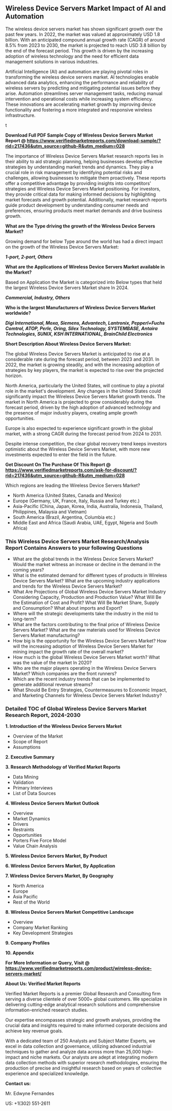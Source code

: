 <h2>Wireless Device Servers Market Impact of AI and Automation</h2><p>The wireless device servers market has shown significant growth over the past few years. In 2022, the market was valued at approximately USD 1.8 billion. With an anticipated compound annual growth rate (CAGR) of around 8.5% from 2023 to 2030, the market is projected to reach USD 3.8 billion by the end of the forecast period. This growth is driven by the increasing adoption of wireless technology and the need for efficient data management solutions in various industries.</p><p>Artificial Intelligence (AI) and automation are playing pivotal roles in transforming the wireless device servers market. AI technologies enable advanced data analytics, enhancing the performance and reliability of wireless servers by predicting and mitigating potential issues before they arise. Automation streamlines server management tasks, reducing manual intervention and operational costs while increasing system efficiency. These innovations are accelerating market growth by improving device functionality and fostering a more integrated and responsive wireless infrastructure.</p>t</p><p id="" class=""><strong>Download Full PDF Sample Copy of Wireless Device Servers Market Report @ <a href="https://www.verifiedmarketreports.com/download-sample/?rid=217436&utm_source=github-R&utm_medium=028" target="_blank">https://www.verifiedmarketreports.com/download-sample/?rid=217436&utm_source=github-R&utm_medium=028</a></strong></p><p>The importance of&nbsp;Wireless Device Servers Market research reports lies in their ability to aid strategic planning, helping businesses develop effective strategies by understanding market trends and dynamics. They play a crucial role in risk management by identifying potential risks and challenges, allowing businesses to mitigate them proactively. These reports offer a competitive advantage by providing insights into competitors' strategies and Wireless Device Servers Market positioning. For investors, they provide critical data for making informed decisions by highlighting market forecasts and growth potential. Additionally, market research reports guide product development by understanding consumer needs and preferences, ensuring products meet market demands and drive business growth.</p><p><strong>What are the&nbsp;Type driving the growth of the Wireless Device Servers Market?</strong></p><p id="" class="">Growing demand for below Type around the world has had a direct impact on the growth of the Wireless Device Servers Market:</p><em><strong>1-port, 2-port, Others</strong></em></p><strong>What are the&nbsp;Applications&nbsp;of Wireless Device Servers Market available in the Market?</strong></p><p id="" class="">Based on Application the Market is categorized into Below types that held the largest Wireless Device Servers Market share In 2024.</p><em><strong>Commercial, Industry, Others</strong></em></p><strong>Who is the largest Manufacturers of Wireless Device Servers Market worldwide?</strong></p><p><em><strong>Digi International, Moxa, Siemens, Advantech, Lantronix, Pepperl+Fuchs Comtrol, ATOP, Perle, Oring, Silex Technology, SYSTEMBASE, Antaira Technologies, SUNIX, KSH INTERNATIONAL, BrainChild Electronics</strong></em></p><p id="" class=""><strong>Short Description About Wireless Device Servers Market:</strong></p><p>The global Wireless Device Servers Market is anticipated to rise at a considerable rate during the forecast period, between 2023 and 2031. In 2022, the market is growing steadily, and with the increasing adoption of strategies by key players, the market is expected to rise over the projected horizon.</p><p>North America, particularly the United States, will continue to play a pivotal role in the market's development. Any changes in the United States could significantly impact the Wireless Device Servers Market growth trends. The market in North America is projected to grow considerably during the forecast period, driven by the high adoption of advanced technology and the presence of major industry players, creating ample growth opportunities.</p><p>Europe is also expected to experience significant growth in the global market, with a strong CAGR during the forecast period from 2024 to 2031.</p><p>Despite intense competition, the clear global recovery trend keeps investors optimistic about the Wireless Device Servers Market, with more new investments expected to enter the field in the future.</p><p id="" class=""><strong>Get Discount On The Purchase Of This Report @ <a href="https://www.verifiedmarketreports.com/ask-for-discount/?rid=217436&utm_source=github-R&utm_medium=028" target="_blank">https://www.verifiedmarketreports.com/ask-for-discount/?rid=217436&utm_source=github-R&utm_medium=028</a></strong></p>Which regions are leading the Wireless Device Servers Market?</p><ul><li>North America (United States, Canada and Mexico)</li><li>Europe (Germany, UK, France, Italy, Russia and Turkey etc.)</li><li>Asia-Pacific (China, Japan, Korea, India, Australia, Indonesia, Thailand, Philippines, Malaysia and Vietnam)</li><li>South America (Brazil, Argentina, Columbia etc.)</li><li>Middle East and Africa (Saudi Arabia, UAE, Egypt, Nigeria and South Africa)</li></ul><h3 id="" class="">This Wireless Device Servers Market Research/Analysis Report Contains Answers to your following Questions</h3><ul><li>What are the global trends in the Wireless Device Servers Market? Would the market witness an increase or decline in the demand in the coming years?</li><li>What is the estimated demand for different types of products in Wireless Device Servers Market? What are the upcoming industry applications and trends for the Wireless Device Servers Market?</li><li>What Are Projections of Global Wireless Device Servers Market Industry Considering Capacity, Production and Production Value? What Will Be the Estimation of Cost and Profit? What Will Be Market Share, Supply and Consumption? What about imports and Export?</li><li>Where will the strategic developments take the industry in the mid to long-term?</li><li>What are the factors contributing to the final price of Wireless Device Servers Market? What are the raw materials used for Wireless Device Servers Market manufacturing?</li><li>How big is the opportunity for the Wireless Device Servers Market? How will the increasing adoption of Wireless Device Servers Market for mining impact the growth rate of the overall market?</li><li>How much is the global Wireless Device Servers Market worth? What was the value of the market In 2020?</li><li>Who are the major players operating in the Wireless Device Servers Market? Which companies are the front runners?</li><li>Which are the recent industry trends that can be implemented to generate additional revenue streams?</li><li>What Should Be Entry Strategies, Countermeasures to Economic Impact, and Marketing Channels for Wireless Device Servers Market Industry?</li></ul><h3 id="" class="">Detailed TOC of Global Wireless Device Servers Market Research Report, 2024-2030</h3><p id="" class=""><strong>1. Introduction of the Wireless Device Servers Market</strong></p><ul><li>Overview of the Market</li><li>Scope of Report</li><li>Assumptions</li></ul><p id="" class=""><strong>2. Executive Summary</strong></p><p id="" class=""><strong>3. Research Methodology of Verified Market Reports</strong></p><ul><li>Data Mining</li><li>Validation</li><li>Primary Interviews</li><li>List of Data Sources</li></ul><p id="" class=""><strong>4. Wireless Device Servers Market Outlook</strong></p><ul><li>Overview</li><li>Market Dynamics</li><li>Drivers</li><li>Restraints</li><li>Opportunities</li><li>Porters Five Force Model</li><li>Value Chain Analysis</li></ul><p id="" class=""><strong>5. Wireless Device Servers Market, By Product</strong></p><p id="" class=""><strong>6. Wireless Device Servers Market, By Application</strong></p><p id="" class=""><strong>7. Wireless Device Servers Market, By Geography</strong></p><ul><li>North America</li><li>Europe</li><li>Asia Pacific</li><li>Rest of the World</li></ul><p id="" class=""><strong>8. Wireless Device Servers Market Competitive Landscape</strong></p><ul><li>Overview</li><li>Company Market Ranking</li><li>Key Development Strategies</li></ul><p id="" class=""><strong>9. Company Profiles</strong></p><p id="" class=""><strong>10. Appendix</strong></p><p id="" class=""><strong>For More Information or Query, Visit @ <a href="https://www.verifiedmarketreports.com/product/wireless-device-servers-market/" target="_blank">https://www.verifiedmarketreports.com/product/wireless-device-servers-market/</a></strong></p><p id="" class=""><strong>About Us: Verified Market Reports</strong></p><p id="" class="">Verified Market Reports is a premier Global Research and Consulting firm serving a diverse clientele of over 5000+ global customers. We specialize in delivering cutting-edge analytical research solutions and comprehensive information-enriched research studies.</p><p id="" class="">Our expertise encompasses strategic and growth analyses, providing the crucial data and insights required to make informed corporate decisions and achieve key revenue goals.</p><p id="" class="">With a dedicated team of 250 Analysts and Subject Matter Experts, we excel in data collection and governance, utilizing advanced industrial techniques to gather and analyze data across more than 25,000 high-impact and niche markets. Our analysts are adept at integrating modern data collection methods with superior research methodologies, ensuring the production of precise and insightful research based on years of collective experience and specialized knowledge.</p><p id="" class=""><strong>Contact us:</strong></p><p id="" class="">Mr. Edwyne Fernandes</p><p id="" class="">US: +1(302) 551-2611</p>